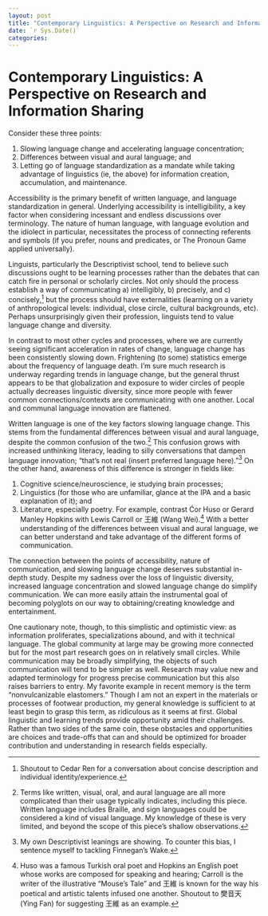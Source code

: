 ```yaml
---
layout: post
title: "Contemporary Linguistics: A Perspective on Research and Information Sharing"
date: `r Sys.Date()`
categories: 
---
```

# Contemporary Linguistics: A Perspective on Research and Information Sharing

Consider these three points:

1) Slowing language change and accelerating language concentration;
2) Differences between visual and aural language; and
3) Letting go of language standardization as a mandate while taking advantage of linguistics (ie, the above) for information creation, accumulation, and maintenance. 

Accessibility is the primary benefit of written language, and language standardization in general. Underlying accessibility is intelligibility, a key factor when considering incessant and endless discussions over terminology. The nature of human language, with language evolution and the idiolect in particular, necessitates the process of connecting referents and symbols (if you prefer, nouns and predicates, or The Pronoun Game applied universally). 

Linguists, particularly the Descriptivist school, tend to believe such discussions ought to be learning processes rather than the debates that can catch fire in personal or scholarly circles. Not only should the process establish a way of communicating a) intelligibly, b) precisely, and c) concisely,[^1] but the process should have externalities (learning on a variety of anthropological levels: individual, close circle, cultural backgrounds, etc). Perhaps unsurprisingly given their profession, linguists tend to value language change and diversity. 

In contrast to most other cycles and processes, where we are currently seeing significant acceleration in rates of change, language change has been consistently slowing down. Frightening (to some) statistics emerge about the frequency of language death. I’m sure much research is underway regarding trends in language change, but the general thrust appears to be that globalization and exposure to wider circles of people actually decreases linguistic diversity, since more people with fewer common connections/contexts are communicating with one another. Local and communal language innovation are flattened. 

Written language is one of the key factors slowing language change. This stems from the fundamental differences between visual and aural language, despite the common confusion of the two.[^2] This confusion grows with increased unthinking literacy, leading to silly conversations that dampen language innovation; “that’s not real (insert preferred language here).”[^3] On the other hand, awareness of this difference is stronger in fields like: 
1) Cognitive science/neuroscience, ie studying brain processes;
2) Linguistics (for those who are unfamiliar, glance at the IPA and a basic explanation of it); and
3) Literature, especially poetry. For example, contrast Ćor Huso or Gerard Manley Hopkins with Lewis Carroll or 王維 (Wang Wei).[^4]
With a better understanding of the differences between visual and aural language, we can better understand and take advantage of the different forms of communication. 

The connection between the points of accessibility, nature of communication, and slowing language change deserves substantial in-depth study. Despite my sadness over the loss of linguistic diversity, increased language concentration and slowed language change do simplify communication. We can more easily attain the instrumental goal of becoming polyglots on our way to obtaining/creating knowledge and entertainment. 

One cautionary note, though, to this simplistic and optimistic view: as information proliferates, specializations abound, and with it technical language. The global community at large may be growing more connected but for the most part research goes on in relatively small circles. While communication may be broadly simplifying, the objects of such communication will tend to be simpler as well. Research may value new and adapted terminology for progress precise communication but this also raises barriers to entry. My favorite example in recent memory is the term “nonvulcanizable elastomers.” Though I am not an expert in the materials or processes of footwear production, my general knowledge is sufficient to at least begin to grasp this term, as ridiculous as it seems at first. Global linguistic and learning trends provide opportunity amid their challenges. Rather than two sides of the same coin, these obstacles and opportunities are choices and trade-offs that can and should be optimized for broader contribution and understanding in research fields especially. 

[^1]: Shoutout to Cedar Ren for a conversation about concise description and individual identity/experience. 
[^2]: Terms like written, visual, oral, and aural language are all more complicated than their usage typically indicates, including this piece. Written language includes Braille, and sign languages could be considered a kind of visual language. My knowledge of these is very limited, and beyond the scope of this piece’s shallow observations. 
[^3]: My own Descriptivist leanings are showing. To counter this bias, I sentence myself to tackling Finnegan’s Wake. 
[^4]: Huso was a famous Turkish oral poet and Hopkins an English poet whose works are composed for speaking and hearing; Carroll is the writer of the illustrative “Mouse’s Tale” and 王維 is known for the way his poetical and artistic talents infused one another. Shoutout to 樊音天 (Ying Fan) for suggesting 王維 as an example. 
